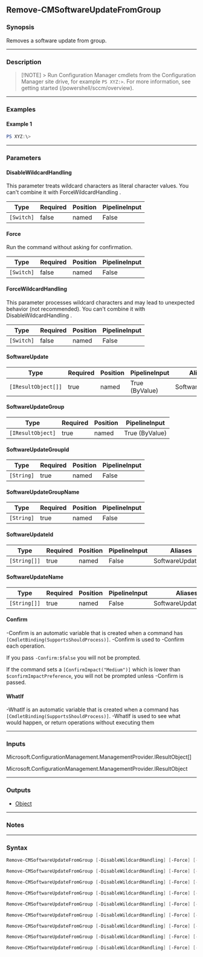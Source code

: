 Remove-CMSoftwareUpdateFromGroup
--------------------------------




### Synopsis
Removes a software update from group.



---


### Description

> [!NOTE] > Run Configuration Manager cmdlets from the Configuration Manager site drive, for example `PS XYZ:>`. For more information, see getting started (/powershell/sccm/overview).



---


### Examples
#### Example 1
```PowerShell
PS XYZ:\>
```



---


### Parameters
#### **DisableWildcardHandling**

This parameter treats wildcard characters as literal character values. You can't combine it with ForceWildcardHandling .






|Type      |Required|Position|PipelineInput|
|----------|--------|--------|-------------|
|`[Switch]`|false   |named   |False        |



#### **Force**

Run the command without asking for confirmation.






|Type      |Required|Position|PipelineInput|
|----------|--------|--------|-------------|
|`[Switch]`|false   |named   |False        |



#### **ForceWildcardHandling**

This parameter processes wildcard characters and may lead to unexpected behavior (not recommended). You can't combine it with DisableWildcardHandling .






|Type      |Required|Position|PipelineInput|
|----------|--------|--------|-------------|
|`[Switch]`|false   |named   |False        |



#### **SoftwareUpdate**








|Type               |Required|Position|PipelineInput |Aliases        |
|-------------------|--------|--------|--------------|---------------|
|`[IResultObject[]]`|true    |named   |True (ByValue)|SoftwareUpdates|



#### **SoftwareUpdateGroup**








|Type             |Required|Position|PipelineInput |
|-----------------|--------|--------|--------------|
|`[IResultObject]`|true    |named   |True (ByValue)|



#### **SoftwareUpdateGroupId**








|Type      |Required|Position|PipelineInput|
|----------|--------|--------|-------------|
|`[String]`|true    |named   |False        |



#### **SoftwareUpdateGroupName**








|Type      |Required|Position|PipelineInput|
|----------|--------|--------|-------------|
|`[String]`|true    |named   |False        |



#### **SoftwareUpdateId**








|Type        |Required|Position|PipelineInput|Aliases          |
|------------|--------|--------|-------------|-----------------|
|`[String[]]`|true    |named   |False        |SoftwareUpdateIds|



#### **SoftwareUpdateName**








|Type        |Required|Position|PipelineInput|Aliases            |
|------------|--------|--------|-------------|-------------------|
|`[String[]]`|true    |named   |False        |SoftwareUpdateNames|



#### **Confirm**
-Confirm is an automatic variable that is created when a command has ```[CmdletBinding(SupportsShouldProcess)]```.
-Confirm is used to -Confirm each operation.

If you pass ```-Confirm:$false``` you will not be prompted.


If the command sets a ```[ConfirmImpact("Medium")]``` which is lower than ```$confirmImpactPreference```, you will not be prompted unless -Confirm is passed.

#### **WhatIf**
-WhatIf is an automatic variable that is created when a command has ```[CmdletBinding(SupportsShouldProcess)]```.
-WhatIf is used to see what would happen, or return operations without executing them


---


### Inputs
Microsoft.ConfigurationManagement.ManagementProvider.IResultObject[]



Microsoft.ConfigurationManagement.ManagementProvider.IResultObject





---


### Outputs
* [Object](https://learn.microsoft.com/en-us/dotnet/api/System.Object)






---


### Notes




---


### Syntax
```PowerShell
Remove-CMSoftwareUpdateFromGroup [-DisableWildcardHandling] [-Force] [-ForceWildcardHandling] -SoftwareUpdate <IResultObject[]> -SoftwareUpdateGroupId <String> [-Confirm] [-WhatIf] [<CommonParameters>]
```
```PowerShell
Remove-CMSoftwareUpdateFromGroup [-DisableWildcardHandling] [-Force] [-ForceWildcardHandling] -SoftwareUpdate <IResultObject[]> -SoftwareUpdateGroupName <String> [-Confirm] [-WhatIf] [<CommonParameters>]
```
```PowerShell
Remove-CMSoftwareUpdateFromGroup [-DisableWildcardHandling] [-Force] [-ForceWildcardHandling] -SoftwareUpdate <IResultObject[]> -SoftwareUpdateGroup <IResultObject> [-Confirm] [-WhatIf] [<CommonParameters>]
```
```PowerShell
Remove-CMSoftwareUpdateFromGroup [-DisableWildcardHandling] [-Force] [-ForceWildcardHandling] -SoftwareUpdateGroup <IResultObject> -SoftwareUpdateId <String[]> [-Confirm] [-WhatIf] [<CommonParameters>]
```
```PowerShell
Remove-CMSoftwareUpdateFromGroup [-DisableWildcardHandling] [-Force] [-ForceWildcardHandling] -SoftwareUpdateGroup <IResultObject> -SoftwareUpdateName <String[]> [-Confirm] [-WhatIf] [<CommonParameters>]
```
```PowerShell
Remove-CMSoftwareUpdateFromGroup [-DisableWildcardHandling] [-Force] [-ForceWildcardHandling] -SoftwareUpdateGroupId <String> -SoftwareUpdateId <String[]> [-Confirm] [-WhatIf] [<CommonParameters>]
```
```PowerShell
Remove-CMSoftwareUpdateFromGroup [-DisableWildcardHandling] [-Force] [-ForceWildcardHandling] -SoftwareUpdateGroupId <String> -SoftwareUpdateName <String[]> [-Confirm] [-WhatIf] [<CommonParameters>]
```
```PowerShell
Remove-CMSoftwareUpdateFromGroup [-DisableWildcardHandling] [-Force] [-ForceWildcardHandling] -SoftwareUpdateGroupName <String> -SoftwareUpdateId <String[]> [-Confirm] [-WhatIf] [<CommonParameters>]
```
```PowerShell
Remove-CMSoftwareUpdateFromGroup [-DisableWildcardHandling] [-Force] [-ForceWildcardHandling] -SoftwareUpdateGroupName <String> -SoftwareUpdateName <String[]> [-Confirm] [-WhatIf] [<CommonParameters>]
```
